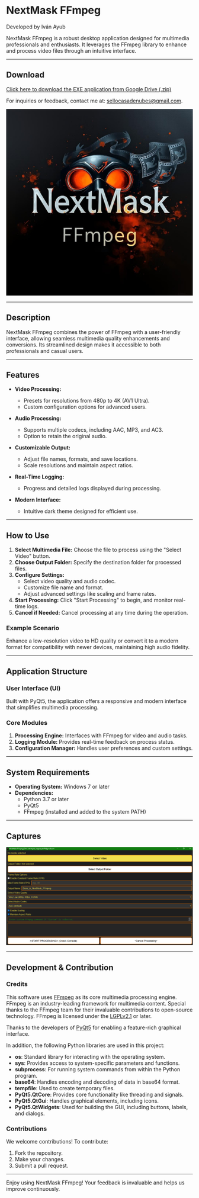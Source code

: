# NextMask FFmpeg
Developed by Iván Ayub

NextMask FFmpeg is a robust desktop application designed for multimedia professionals and enthusiasts. It leverages the FFmpeg library to enhance and process video files through an intuitive interface.

---

## Download
[Click here to download the EXE application from Google Drive (.zip)](https://drive.google.com/file/d/1Vy8dJwcAqvzGwbBPn-nwxL-Dr-JGy-pV/view?usp=sharing)

For inquiries or feedback, contact me at: [sellocasadenubes@gmail.com](mailto:sellocasadenubes@gmail.com).


![NextMask FFmpeg Icon](iconNextMask_FFmpeg.png)

---

## Description
NextMask FFmpeg combines the power of FFmpeg with a user-friendly interface, allowing seamless multimedia quality enhancements and conversions. Its streamlined design makes it accessible to both professionals and casual users.

---

## Features
- **Video Processing:**
  - Presets for resolutions from 480p to 4K (AV1 Ultra).
  - Custom configuration options for advanced users.

- **Audio Processing:**
  - Supports multiple codecs, including AAC, MP3, and AC3.
  - Option to retain the original audio.

- **Customizable Output:**
  - Adjust file names, formats, and save locations.
  - Scale resolutions and maintain aspect ratios.

- **Real-Time Logging:**
  - Progress and detailed logs displayed during processing.

- **Modern Interface:**
  - Intuitive dark theme designed for efficient use.

---

## How to Use
1. **Select Multimedia File:** Choose the file to process using the "Select Video" button.
2. **Choose Output Folder:** Specify the destination folder for processed files.
3. **Configure Settings:**
   - Select video quality and audio codec.
   - Customize file name and format.
   - Adjust advanced settings like scaling and frame rates.
4. **Start Processing:** Click "Start Processing" to begin, and monitor real-time logs.
5. **Cancel if Needed:** Cancel processing at any time during the operation.

### Example Scenario
Enhance a low-resolution video to HD quality or convert it to a modern format for compatibility with newer devices, maintaining high audio fidelity.

---

## Application Structure
### User Interface (UI)
Built with PyQt5, the application offers a responsive and modern interface that simplifies multimedia processing.

### Core Modules
1. **Processing Engine:** Interfaces with FFmpeg for video and audio tasks.
2. **Logging Module:** Provides real-time feedback on process status.
3. **Configuration Manager:** Handles user preferences and custom settings.

---

## System Requirements
- **Operating System:** Windows 7 or later
- **Dependencies:**
  - Python 3.7 or later
  - PyQt5
  - FFmpeg (installed and added to the system PATH)

---

## Captures
![Application Screenshot](SSiconNextMask_FFmpeg.png)

---

## Development & Contribution
### Credits
This software uses [FFmpeg](https://ffmpeg.org/) as its core multimedia processing engine. FFmpeg is an industry-leading framework for multimedia content. Special thanks to the FFmpeg team for their invaluable contributions to open-source technology. FFmpeg is licensed under the [LGPLv2.1](https://ffmpeg.org/legal.html) or later.

Thanks to the developers of [PyQt5](https://pypi.org/project/PyQt5/) for enabling a feature-rich graphical interface.

In addition, the following Python libraries are used in this project:

- **os**: Standard library for interacting with the operating system.
- **sys**: Provides access to system-specific parameters and functions.
- **subprocess**: For running system commands from within the Python program.
- **base64**: Handles encoding and decoding of data in base64 format.
- **tempfile**: Used to create temporary files.
- **PyQt5.QtCore**: Provides core functionality like threading and signals.
- **PyQt5.QtGui**: Handles graphical elements, including icons.
- **PyQt5.QtWidgets**: Used for building the GUI, including buttons, labels, and dialogs.

### Contributions
We welcome contributions! To contribute:
1. Fork the repository.
2. Make your changes.
3. Submit a pull request.

---

Enjoy using NextMask FFmpeg! Your feedback is invaluable and helps us improve continuously.

